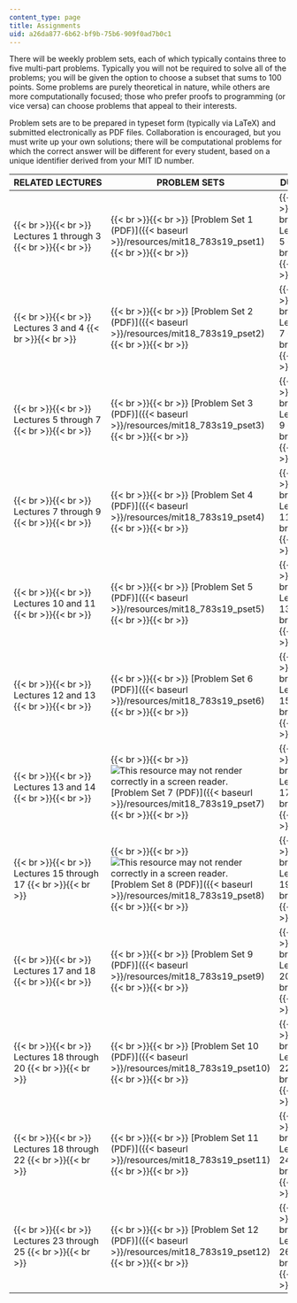 ```yaml
---
content_type: page
title: Assignments
uid: a26da877-6b62-bf9b-75b6-909f0ad7b0c1
---
```


There will be weekly problem sets, each of which typically contains three to five multi-part problems. Typically you will not be required to solve all of the problems; you will be given the option to choose a subset that sums to 100 points. Some problems are purely theoretical in nature, while others are more computationally focused; those who prefer proofs to programming (or vice versa) can choose problems that appeal to their interests.

Problem sets are to be prepared in typeset form (typically via LaTeX) and submitted electronically as PDF files. Collaboration is encouraged, but you must write up your own solutions; there will be computational problems for which the correct answer will be different for every student, based on a unique identifier derived from your MIT ID number.

| RELATED LECTURES | PROBLEM SETS | DUE IN |
| --- | --- | --- |
|  {{< br >}}{{< br >}} Lectures 1 through 3 {{< br >}}{{< br >}}  |  {{< br >}}{{< br >}} [Problem Set 1 (PDF)]({{< baseurl >}}/resources/mit18_783s19_pset1) {{< br >}}{{< br >}}  |  {{< br >}}{{< br >}} Lecture 5 {{< br >}}{{< br >}}  |
|  {{< br >}}{{< br >}} Lectures 3 and 4 {{< br >}}{{< br >}}  |  {{< br >}}{{< br >}} [Problem Set 2 (PDF)]({{< baseurl >}}/resources/mit18_783s19_pset2) {{< br >}}{{< br >}}  |  {{< br >}}{{< br >}} Lecture 7 {{< br >}}{{< br >}}  |
|  {{< br >}}{{< br >}} Lectures 5 through 7 {{< br >}}{{< br >}}  |  {{< br >}}{{< br >}} [Problem Set 3 (PDF)]({{< baseurl >}}/resources/mit18_783s19_pset3) {{< br >}}{{< br >}}  |  {{< br >}}{{< br >}} Lecture 9 {{< br >}}{{< br >}}  |
|  {{< br >}}{{< br >}} Lectures 7 through 9 {{< br >}}{{< br >}}  |  {{< br >}}{{< br >}} [Problem Set 4 (PDF)]({{< baseurl >}}/resources/mit18_783s19_pset4) {{< br >}}{{< br >}}  |  {{< br >}}{{< br >}} Lecture 11 {{< br >}}{{< br >}}  |
|  {{< br >}}{{< br >}} Lectures 10 and 11 {{< br >}}{{< br >}}  |  {{< br >}}{{< br >}} [Problem Set 5 (PDF)]({{< baseurl >}}/resources/mit18_783s19_pset5) {{< br >}}{{< br >}}  |  {{< br >}}{{< br >}} Lecture 13 {{< br >}}{{< br >}}  |
|  {{< br >}}{{< br >}} Lectures 12 and 13 {{< br >}}{{< br >}}  |  {{< br >}}{{< br >}} [Problem Set 6 (PDF)]({{< baseurl >}}/resources/mit18_783s19_pset6) {{< br >}}{{< br >}}  |  {{< br >}}{{< br >}} Lecture 15 {{< br >}}{{< br >}}  |
|  {{< br >}}{{< br >}} Lectures 13 and 14 {{< br >}}{{< br >}}  |  {{< br >}}{{< br >}} ![This resource may not render correctly in a screen reader.](/images/inacessible.gif)[Problem Set 7 (PDF)]({{< baseurl >}}/resources/mit18_783s19_pset7) {{< br >}}{{< br >}}  |  {{< br >}}{{< br >}} Lecture 17 {{< br >}}{{< br >}}  |
|  {{< br >}}{{< br >}} Lectures 15 through 17 {{< br >}}{{< br >}}  |  {{< br >}}{{< br >}} ![This resource may not render correctly in a screen reader.](/images/inacessible.gif)[Problem Set 8 (PDF)]({{< baseurl >}}/resources/mit18_783s19_pset8) {{< br >}}{{< br >}}  |  {{< br >}}{{< br >}} Lecture 19 {{< br >}}{{< br >}}  |
|  {{< br >}}{{< br >}} Lectures 17 and 18 {{< br >}}{{< br >}}  |  {{< br >}}{{< br >}} [Problem Set 9 (PDF)]({{< baseurl >}}/resources/mit18_783s19_pset9) {{< br >}}{{< br >}}  |  {{< br >}}{{< br >}} Lecture 20 {{< br >}}{{< br >}}  |
|  {{< br >}}{{< br >}} Lectures 18 through 20 {{< br >}}{{< br >}}  |  {{< br >}}{{< br >}} [Problem Set 10 (PDF)]({{< baseurl >}}/resources/mit18_783s19_pset10) {{< br >}}{{< br >}}  |  {{< br >}}{{< br >}} Lecture 22 {{< br >}}{{< br >}}  |
|  {{< br >}}{{< br >}} Lectures 18 through 22 {{< br >}}{{< br >}}  |  {{< br >}}{{< br >}} [Problem Set 11 (PDF)]({{< baseurl >}}/resources/mit18_783s19_pset11) {{< br >}}{{< br >}}  |  {{< br >}}{{< br >}} Lecture 24 {{< br >}}{{< br >}}  |
|  {{< br >}}{{< br >}} Lectures 23 through 25 {{< br >}}{{< br >}}  |  {{< br >}}{{< br >}} [Problem Set 12 (PDF)]({{< baseurl >}}/resources/mit18_783s19_pset12) {{< br >}}{{< br >}}  |  {{< br >}}{{< br >}} Lecture 26 {{< br >}}{{< br >}}
